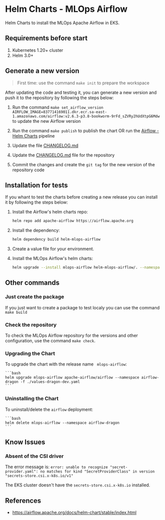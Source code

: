 # Helm Charts - MLOps Airflow

Helm Charts to install the MLOps Apache Airflow in EKS.

## Requirements before start

1. Kubernetes 1.20+ cluster
2. Helm 3.0+

## Generate a new version

> First time: use the command `make init` to prepare the workspace

After updating the code and testing it, you can generate a new version and push it to the repository by following the steps below:

1. Run the command `make set_airflow_version AIRFLOW_IMAGE=837714169011.dkr.ecr.sa-east-1.amazonaws.com/airflow:v2.6.3-p3.8-bookworm-9rFd_sZVRy2hUdXtpG6Mdw` to update the new Airflow version

2. Run the command `make publish` to publish the chart OR run the [Airflow - Helm Charts](https://app.harness.io/ng/account/04Iq9MDcT9WOBwwS6C4oKw/home/orgs/BRSREMLOPS/projects/coeodininfra/pipelines/Airflow_Helm_Charts/pipeline-studio/?storeType=INLINE) pipeline

3. Update the file [CHANGELOG.md](CHANGELOG.md)

4. Update the [CHANGELOG.md](../CHANGELOG.md) file for the repository

5. Commit the changes and create the `git tag` for the new version of the repository code

## Installation for tests

If you whant to test the charts before creating a new release you can install it by following the steps below:

1. Install the Airflow's helm charts repo:

   ```bash
   helm repo add apache-airflow https://airflow.apache.org
   ```

2. Install the dependency:

   ```bash
   helm dependency build helm-mlops-airflow
   ```

3. Create a value file for your environment.

4. Install the MLOps Airflow's helm charts:

   ```bash
   helm upgrade --install mlops-airflow helm-mlops-airflow/. --namespace airflow-dragon -f ./values-created-at-step-4.yaml
   ```

## Other commands

### Just create the package

If you just want to create a package to test localy you can use the command `make build`

### Check the repository

To check the MLOps Airflow repository for the versions and other configuration, use the command `make check`.

### Upgrading the Chart

To upgrade the chart with the release name ` mlops-airflow`:

    ```bash
    helm upgrade mlops-airflow apache-airflow/airflow --namespace airflow-dragon -f ./values-dragon-dev.yaml
    ```

### Uninstalling the Chart

To uninstall/delete the `airflow` deployment:

    ```bash
    helm delete mlops-airflow --namespace airflow-dragon
    ```

## Know Issues

### Absent of the CSI driver

The error message is: `error: unable to recognize "secret-provider.yaml": no matches for kind "SecretProviderClass" in version "secrets-store.csi.x-k8s.io/v1"`

The EKS cluster doesn't have the `secrets-store.csi.x-k8s.io` installed.

## References

- https://airflow.apache.org/docs/helm-chart/stable/index.html
